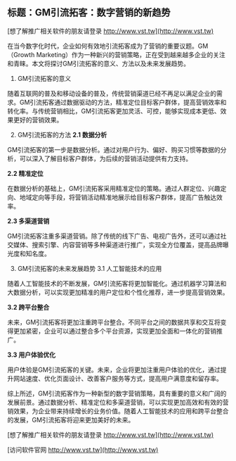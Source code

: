 ## **标题：GM引流拓客：数字营销的新趋势**

[想了解推广相关软件的朋友请登录 http://www.vst.tw](http://www.vst.tw)

在当今数字化时代，企业如何有效地引流拓客成为了营销的重要议题。GM（Growth Marketing）作为一种新兴的营销策略，正在受到越来越多企业的关注和青睐。本文将探讨GM引流拓客的意义、方法以及未来发展趋势。

1. GM引流拓客的意义

随着互联网的普及和移动设备的普及，传统营销渠道已经不再足以满足企业的需求。GM引流拓客通过数据驱动的方法，精准定位目标客户群体，提高营销效率和转化率。与传统营销相比，GM引流拓客更加灵活、可控，能够实现成本更低、效果更好的营销效果。

2. GM引流拓客的方法
**2.1 数据分析**

GM引流拓客的第一步是数据分析。通过对用户行为、偏好、购买习惯等数据的分析，可以深入了解目标客户群体，为后续的营销活动提供有力支持。

**2.2 精准定位**

在数据分析的基础上，GM引流拓客采用精准定位的策略。通过人群定位、兴趣定向、地域定向等手段，将营销活动精准地展示给目标客户群体，提高广告触达效率。

**2.3 多渠道营销**

GM引流拓客注重多渠道营销。除了传统的线下广告、电视广告外，还可以通过社交媒体、搜索引擎、内容营销等多种渠道进行推广，实现全方位覆盖，提高品牌曝光度和知名度。

3. GM引流拓客的未来发展趋势
3.1 人工智能技术的应用

随着人工智能技术的不断发展，GM引流拓客将更加智能化。通过机器学习算法和大数据分析，可以实现更加精准的用户定位和个性化推荐，进一步提高营销效果。

**3.2 跨平台整合**

未来，GM引流拓客将更加注重跨平台整合。不同平台之间的数据共享和交互将变得更加紧密，企业可以通过整合多个平台资源，实现更加全面和一体化的营销推广。

**3.3 用户体验优化**

用户体验是GM引流拓客的关键。未来，企业将更加注重用户体验的优化，通过提升网站速度、优化页面设计、改善客户服务等方式，提高用户满意度和留存率。

综上所述，GM引流拓客作为一种新型的数字营销策略，具有重要的意义和广阔的发展前景。通过数据分析、精准定位和多渠道营销，可以实现更加高效和有效的营销效果，为企业带来持续增长的业务价值。随着人工智能技术的应用和跨平台整合的发展，GM引流拓客将迎来更加美好的未来。

[想了解推广相关软件的朋友请登录 http://www.vst.tw](http://www.vst.tw)


[访问软件官网 http://www.vst.tw](http://www.vst.tw)

